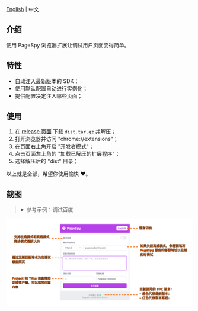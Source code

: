 [English](./README.md) | 中文

## 介绍

使用 PageSpy 浏览器扩展让调试用户页面变得简单。

## 特性

- 自动注入最新版本的 SDK；
- 使用默认配置自动进行实例化；
- 提供配置决定注入哪些页面；

## 使用

1. 在 [release 页面](https://github.com/HuolalaTech/page-spy-extension/releases) 下载 `dist.tar.gz` 并解压；
2. 打开浏览器并访问 "chrome://extensions"；
3. 在页面右上角开启 "开发者模式"；
4. 点击页面左上角的 "加载已解压的扩展程序"；
5. 选择解压后的 "dist" 目录；

以上就是全部，希望你使用愉快 ❤️。

## 截图

<blockquote>
  <details>
    <summary>参考示例：调试百度</summary>
    <img src="./.github/assets/debug-baidu.png" />
  </details>
</blockquote>

<img src="./.github/assets/extension-zh.png" />
